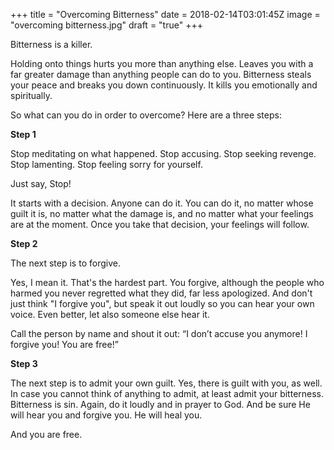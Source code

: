 +++
title = "Overcoming Bitterness"
date = 2018-02-14T03:01:45Z
image = "overcoming bitterness.jpg"
draft = "true"
+++

Bitterness is a killer.

Holding onto things hurts you more than anything else. Leaves you with a far greater damage than anything people can do to you. Bitterness steals your peace and breaks you down continuously. It kills you emotionally and spiritually.

So what can you do in order to overcome? Here are a three steps:

**Step 1**

Stop meditating on what happened. Stop accusing. Stop seeking revenge. Stop lamenting. Stop feeling sorry for yourself.

Just say, Stop!

It starts with a decision. Anyone can do it. You can do it, no matter whose guilt it is, no matter what the damage is, and no matter what your feelings are at the moment. Once you take that decision, your feelings will follow.

**Step 2**

The next step is to forgive. 

Yes, I mean it. That's the hardest part. You forgive, although the people who harmed you never regretted what they did, far less apologized. And don't just think "I forgive you", but speak it out loudly so you can hear your own voice. Even better, let also someone else hear it. 

Call the person by name and shout it out: “I don’t accuse you anymore! I forgive you! You are free!”

**Step 3**

The next step is to admit your own guilt. Yes, there is guilt with you, as well. In case you cannot think of anything to admit, at least admit your bitterness. Bitterness is sin. Again, do it loudly and in prayer to God. And be sure He will hear you and forgive you. He will heal you.

And you are free.